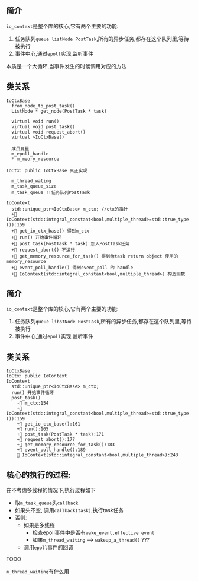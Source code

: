 ## 简介

`io_context`是整个库的核心,它有两个主要的功能:

1. 任务队列`queue listNode PostTask`,所有的异步任务,都存在这个队列里,等待被执行
2. 事件中心,通过`epoll`实现,监听事件

本质是一个大循环,当事件发生的时候调用对应的方法


## 类关系

```plaintext
IoCtxBase
  from_node_to_post_task()
  ListNode * get_node(PostTask * task)

  virtual void run()
  virtual void post_task()
  virtual void request_abort()
  virtual ~IoCtxBase()

  成员变量
  m_epoll_handle
  * m_meory_resource

IoCtx: public IoCtxBase 真正实现

  m_thread_wating
  m_task_queue_size
  m_task_queue !!任务队列PostTask

IoContext
  std::unique_ptr<IoCtxBase> m_ctx; //ctx的指针
  + IoContext(std::integral_constant<bool,multiple_thread>=std::true_type ()):159
  + get_io_ctx_base() 得到m_ctx
  + run() 开始事件循环
  + post_task(PostTask * task) 加入PostTask任务
  + request_abort() 不运行
  + get_memory_resource_for_task() 得到给task return object 使用的memory_resource
  + event_poll_handle() 得到event_poll 的 handle
  + IoContext(std::integral_constant<bool,multiple_thread>) 构造函数
```
## 简介

`io_context`是整个库的核心,它有两个主要的功能:

1. 任务队列`queue libstNode PostTask`,所有的异步任务,都存在这个队列里,等待被执行
2. 事件中心,通过`epoll`实现,监听事件


## 类关系

```plaintext
IoCtxBase
IoCtx: public IoContext
IoContext
  std::unique_ptr<IoCtxBase> m_ctx;
  run() 开始事件循环
  post_task() 
    - m_ctx:154
    + IoContext(std::integral_constant<bool,multiple_thread>=std::true_type ()):159
    + get_io_ctx_base():161
    + run():165
    + post_task(PostTask * task):171
    + request_abort():177
    + get_memory_resource_for_task():183
    + event_poll_handle():189
     IoContext(std::integral_constant<bool,multiple_thread>):243

```

## 核心的执行的过程:

在不考虑多线程的情况下,执行过程如下

- 取`m_task_queue`头`callback`
- 如果头不空, 调用`callback(task)`,执行task任务
- 否则:
  - 如果是多线程
    - 检查epoll事件中是否有`wake_event,effective event`
    - 如果`m_thread_waiting` --> `wakeup_a_thread()` ???
  - 调用`epoll`事件的回调

TODO

`m_thread_waiting`有什么用

